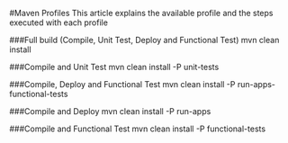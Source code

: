 #Maven Profiles
This article explains the available profile and the steps executed with each profile

###Full build (Compile, Unit Test, Deploy and Functional Test)
mvn clean install

###Compile and Unit Test
mvn clean install -P unit-tests

###Compile, Deploy and Functional Test
mvn clean install -P run-apps-functional-tests

###Compile and Deploy
mvn clean install -P run-apps

###Compile and Functional Test
mvn clean install -P functional-tests